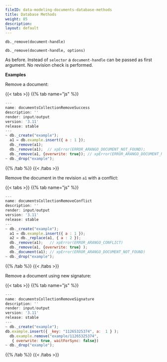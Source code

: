 ```yaml
---
fileID: data-modeling-documents-database-methods
title: Database Methods
weight: 85
description: 
layout: default
---
```

`db._remove(document-handle)`

`db._remove(document-handle, options)`

As before. Instead of `selector` a `document-handle` can be passed as
first argument. No revision check is performed.

**Examples**

Remove a document:


 {{< tabs >}}
{{% tab name="js" %}}
```js
---
name: documentsCollectionRemoveSuccess
description: ''
render: input/output
version: '3.11'
release: stable
---
~ db._create("example");
  a1 = db.example.insert({ a : 1 });
  db._remove(a1);
  db._remove(a1);  // xpError(ERROR_ARANGO_DOCUMENT_NOT_FOUND);
  db._remove(a1, {overwrite: true}); // xpError(ERROR_ARANGO_DOCUMENT_NOT_FOUND);
~ db._drop("example");
```
{{% /tab %}}
{{< /tabs >}}
 



Remove the document in the revision `a1` with a conflict:


 {{< tabs >}}
{{% tab name="js" %}}
```js
---
name: documentsCollectionRemoveConflict
description: ''
render: input/output
version: '3.11'
release: stable
---
~ db._create("example");
  a1 = db.example.insert({ a : 1 });
  a2 = db._replace(a1, { a : 2 });
  db._remove(a1);   // xpError(ERROR_ARANGO_CONFLICT)
  db._remove(a1, {overwrite: true} );
  db._document(a1); // xpError(ERROR_ARANGO_DOCUMENT_NOT_FOUND)
~ db._drop("example");
```
{{% /tab %}}
{{< /tabs >}}
 



Remove a document using new signature:


 {{< tabs >}}
{{% tab name="js" %}}
```js
---
name: documentsCollectionRemoveSignature
description: ''
render: input/output
version: '3.11'
release: stable
---
~ db._create("example");
db.example.insert({ _key: "11265325374", a:  1 } );
  db.example.remove("example/11265325374",
   { overwrite: true, waitForSync: false})
~ db._drop("example");
```
{{% /tab %}}
{{< /tabs >}}
 


